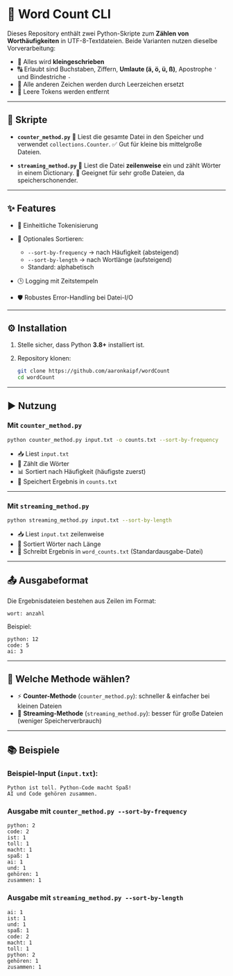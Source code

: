 # 📝 Word Count CLI

Dieses Repository enthält zwei Python-Skripte zum **Zählen von Worthäufigkeiten** in UTF-8-Textdateien.
Beide Varianten nutzen dieselbe Vorverarbeitung:

* 🔡 Alles wird **kleingeschrieben**
* 🔠 Erlaubt sind Buchstaben, Ziffern, **Umlaute (ä, ö, ü, ß)**, Apostrophe `'` und Bindestriche `-`
* 🧹 Alle anderen Zeichen werden durch Leerzeichen ersetzt
* 🚫 Leere Tokens werden entfernt

---

## 📂 Skripte

* **`counter_method.py`**
  📖 Liest die gesamte Datei in den Speicher und verwendet `collections.Counter`.
  ✅ Gut für kleine bis mittelgroße Dateien.

* **`streaming_method.py`**
  📄 Liest die Datei **zeilenweise** ein und zählt Wörter in einem Dictionary.
  🧠 Geeignet für sehr große Dateien, da speicherschonender.

---

## ✨ Features

* 🔎 Einheitliche Tokenisierung
* 🔀 Optionales Sortieren:

  * `--sort-by-frequency` → nach Häufigkeit (absteigend)
  * `--sort-by-length` → nach Wortlänge (aufsteigend)
  * Standard: alphabetisch
* 🕒 Logging mit Zeitstempeln
* 🛡️ Robustes Error-Handling bei Datei-I/O

---

## ⚙️ Installation

1. Stelle sicher, dass Python **3.8+** installiert ist.
2. Repository klonen:

   ```bash
   git clone https://github.com/aaronkaipf/wordCount
   cd wordCount
   ```

---

## ▶️ Nutzung

### Mit `counter_method.py`

```bash
python counter_method.py input.txt -o counts.txt --sort-by-frequency
```

* 📥 Liest `input.txt`
* 🧮 Zählt die Wörter
* 📊 Sortiert nach Häufigkeit (häufigste zuerst)
* 💾 Speichert Ergebnis in `counts.txt`

---

### Mit `streaming_method.py`

```bash
python streaming_method.py input.txt --sort-by-length
```

* 📥 Liest `input.txt` zeilenweise
* 📏 Sortiert Wörter nach Länge
* 💾 Schreibt Ergebnis in `word_counts.txt` (Standardausgabe-Datei)

---

## 📤 Ausgabeformat

Die Ergebnisdateien bestehen aus Zeilen im Format:

```
wort: anzahl
```

Beispiel:

```
python: 12
code: 5
ai: 3
```

---

## 🤔 Welche Methode wählen?

* ⚡ **Counter-Methode** (`counter_method.py`): schneller & einfacher bei kleinen Dateien
* 🐘 **Streaming-Methode** (`streaming_method.py`): besser für große Dateien (weniger Speicherverbrauch)

---

## 📚 Beispiele

### Beispiel-Input (`input.txt`):

```
Python ist toll. Python-Code macht Spaß!
AI und Code gehören zusammen.
```

### Ausgabe mit `counter_method.py --sort-by-frequency`

```
python: 2
code: 2
ist: 1
toll: 1
macht: 1
spaß: 1
ai: 1
und: 1
gehören: 1
zusammen: 1
```

### Ausgabe mit `streaming_method.py --sort-by-length`

```
ai: 1
ist: 1
und: 1
spaß: 1
code: 2
macht: 1
toll: 1
python: 2
gehören: 1
zusammen: 1
```

